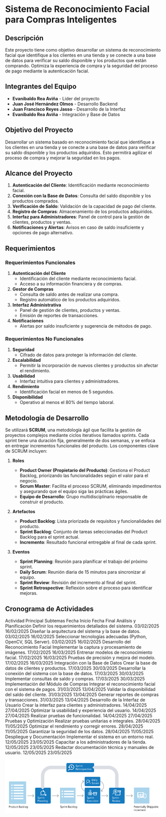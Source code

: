 # Sistema de Reconocimiento Facial para Compras Inteligentes

## Descripción
Este proyecto tiene como objetivo desarrollar un sistema de reconocimiento facial que identifique a los clientes en una tienda y se conecte a una base de datos para verificar su saldo disponible y los productos que están comprando. Optimiza la experiencia de compra y la seguridad del proceso de pago mediante la autenticación facial.

## Integrantes del Equipo
- **Evanibaldo Rea Aviña** - Lider del proyecto
- **Juan José Hernández Olmos** - Desarrollo Backend
- **Juan Francisco Reyes Jasso** - Desarrollo de la Interfaz
- **Evanibaldo Rea Aviña** - Integración y Base de Datos

## Objetivo del Proyecto
Desarrollar un sistema basado en reconocimiento facial que identifique a los clientes en una tienda y se conecte a una base de datos para verificar su saldo disponible y los productos adquiridos. Esto permitirá agilizar el proceso de compra y mejorar la seguridad en los pagos.

## Alcance del Proyecto
1. **Autenticación del Cliente**: Identificación mediante reconocimiento facial.
2. **Conexión con la Base de Datos**: Consulta del saldo disponible y los productos comprados.
3. **Verificación de Saldo**: Validación de la capacidad de pago del cliente.
4. **Registro de Compras**: Almacenamiento de los productos adquiridos.
5. **Interfaz para Administradores**: Panel de control para la gestión de clientes, productos y ventas.
6. **Notificaciones y Alertas**: Avisos en caso de saldo insuficiente y opciones de pago alternativo.

## Requerimientos
### Requerimientos Funcionales
1. **Autenticación del Cliente**
   - Identificación del cliente mediante reconocimiento facial.
   - Acceso a su información financiera y de compras.
2. **Gestor de Compras**
   - Consulta de saldo antes de realizar una compra.
   - Registro automático de los productos adquiridos.
3. **Interfaz Administrativa**
   - Panel de gestión de clientes, productos y ventas.
   - Emisión de reportes de transacciones.
4. **Notificaciones**
   - Alertas por saldo insuficiente y sugerencia de métodos de pago.

### Requerimientos No Funcionales
1. **Seguridad**
   - Cifrado de datos para proteger la información del cliente.
2. **Escalabilidad**
   - Permitir la incorporación de nuevos clientes y productos sin afectar el rendimiento.
3. **Usabilidad**
   - Interfaz intuitiva para clientes y administradores.
4. **Rendimiento**
   - Identificación facial en menos de 5 segundos.
5. **Disponibilidad**
   - Operativo al menos el 80% del tiempo laboral.

## Metodología de Desarrollo
Se utilizará **SCRUM**, una metodología ágil que facilita la gestión de proyectos complejos mediante ciclos iterativos llamados sprints. Cada sprint tiene una duración fija, generalmente de dos semanas, y se enfoca en entregar incrementos funcionales del producto. Los componentes clave de SCRUM incluyen:

1. **Roles**
   - **Product Owner (Propietario del Producto)**: Gestiona el Product Backlog, priorizando las funcionalidades según el valor para el negocio.
   - **Scrum Master**: Facilita el proceso SCRUM, eliminando impedimentos y asegurando que el equipo siga las prácticas ágiles.
   - **Equipo de Desarrollo**: Grupo multidisciplinario responsable de construir el producto.

2. **Artefactos**
   - **Product Backlog**: Lista priorizada de requisitos y funcionalidades del producto.
   - **Sprint Backlog**: Conjunto de tareas seleccionadas del Product Backlog para el sprint actual.
   - **Incremento**: Resultado funcional entregable al final de cada sprint.

3. **Eventos**
   - **Sprint Planning**: Reunión para planificar el trabajo del próximo sprint.
   - **Daily Scrum**: Reunión diaria de 15 minutos para sincronizar al equipo.
   - **Sprint Review**: Revisión del incremento al final del sprint.
   - **Sprint Retrospective**: Reflexión sobre el proceso para identificar mejoras.
## Cronograma de Actividades
Actividad Principal	Subtemas	Fecha Inicio	Fecha Final
Análisis y Planificación	Definir los requerimientos detallados del sistema.	03/02/2025	16/02/2025
	Diseñar la arquitectura del sistema y la base de datos.	03/02/2025	16/02/2025
	Seleccionar tecnologías adecuadas (Python, OpenCV, SQL Server).	03/02/2025	16/02/2025
Desarrollo del Reconocimiento Facial	Implementar la captura y procesamiento de imágenes.	17/02/2025	16/03/2025
	Entrenar modelos de reconocimiento facial.	17/02/2025	16/03/2025
	Pruebas de precisión y mejora del modelo.	17/02/2025	16/03/2025
Integración con la Base de Datos	Crear la base de datos de clientes y productos.	17/03/2025	30/03/2025
	Desarrollar la conexión del sistema con la base de datos.	17/03/2025	30/03/2025
	Implementar consultas de saldo y compras.	17/03/2025	30/03/2025
Implementación del Módulo de Compras	Integrar el reconocimiento facial con el sistema de pagos.	31/03/2025	13/04/2025
	Validar la disponibilidad del saldo del cliente.	31/03/2025	13/04/2025
	Generar reportes de compras y transacciones.	31/03/2025	13/04/2025
Desarrollo de la Interfaz de Usuario	Crear la interfaz para clientes y administradores.	14/04/2025	27/04/2025
	Optimizar la usabilidad y experiencia del usuario.	14/04/2025	27/04/2025
	Realizar pruebas de funcionalidad.	14/04/2025	27/04/2025
Pruebas y Optimización	Realizar pruebas unitarias e integrales.	28/04/2025	11/05/2025
	Optimizar el rendimiento y corregir errores.	28/04/2025	11/05/2025
	Garantizar la seguridad de los datos.	28/04/2025	11/05/2025
Despliegue y Documentación	Implementar el sistema en un entorno real.	12/05/2025	23/05/2025
	Capacitar a los administradores de la tienda.	12/05/2025	23/05/2025
	Redactar documentación técnica y manuales de usuario.	12/05/2025	23/05/2025

![Diagrama de la metodologia SCRUM](images/metodologia-scrum.png)

